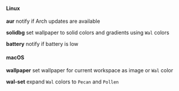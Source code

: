 #### Linux

**aur** notify if Arch updates are available

**solidbg** set wallpaper to solid colors and gradients using `Wal` colors

**battery** notify if battery is low

#### macOS

**wallpaper** set wallpaper for current workspace as image or `Wal` color

**wal-set** expand `Wal` colors to `Pecan` and `Pollen`
